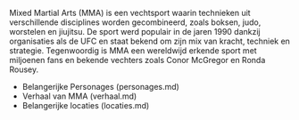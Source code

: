 Mixed Martial Arts (MMA) is een vechtsport waarin technieken uit verschillende disciplines worden gecombineerd, zoals boksen, judo, worstelen en jiujitsu. De sport werd populair in de jaren 1990 dankzij organisaties als de UFC en staat bekend om zijn mix van kracht, techniek en strategie. Tegenwoordig is MMA een wereldwijd erkende sport met miljoenen fans en bekende vechters zoals Conor McGregor en Ronda Rousey.

- Belangerijke Personages (personages.md)
- Verhaal van MMA (verhaal.md)
- Belangerijke locaties (locaties.md)